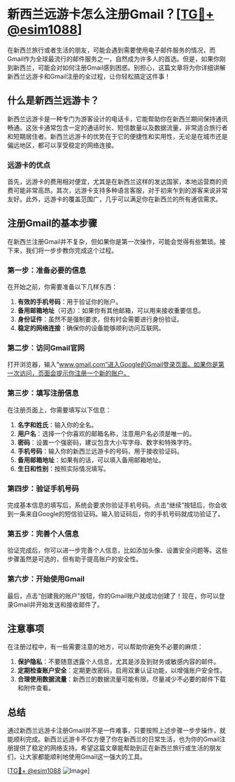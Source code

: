 # 新西兰远游卡怎么注册Gmail？[[TG💪+ @esim1088](https://t.me/s/esim1088)]

在新西兰旅行或者生活的朋友，可能会遇到需要使用电子邮件服务的情况，而Gmail作为全球最流行的邮件服务之一，自然成为许多人的首选。但是，如果你刚到新西兰，可能会对如何注册Gmail感到困惑。别担心，这篇文章将为你详细讲解新西兰远游卡和Gmail注册的全过程，让你轻松搞定这件事！

## 什么是新西兰远游卡？

新西兰远游卡是一种专门为游客设计的电话卡，它能帮助你在新西兰期间保持通讯畅通。这张卡通常包含一定的通话时长、短信数量以及数据流量，非常适合旅行者和短期居住者。新西兰远游卡的优势在于它的便捷性和实用性，无论是在城市还是偏远地区，都可以享受稳定的网络连接。

### 远游卡的优点

首先，远游卡的费用相对便宜，尤其是在新西兰这样的发达国家，本地运营商的资费可能非常高昂。其次，远游卡支持多种语言客服，对于初来乍到的游客来说非常友好。此外，远游卡的覆盖范围广，几乎可以满足你在新西兰的所有通信需求。

## 注册Gmail的基本步骤

在新西兰注册Gmail并不复杂，但如果你是第一次操作，可能会觉得有些繁琐。接下来，我们将一步步教你完成这个过程。

### 第一步：准备必要的信息

在开始之前，你需要准备以下几样东西：

1. **有效的手机号码**：用于验证你的账户。
2. **备用邮箱地址**（可选）：如果你有其他邮箱，可以用来接收重要信息。
3. **身份证件**：虽然不是强制要求，但有时会需要进行身份验证。
4. **稳定的网络连接**：确保你的设备能够顺利访问互联网。

### 第二步：访问Gmail官网

打开浏览器，输入“www.gmail.com”进入Google的Gmail登录页面。如果你是第一次访问，页面会提示你注册一个新的账户。

### 第三步：填写注册信息

在注册页面上，你需要填写以下信息：

1. **名字和姓氏**：输入你的全名。
2. **用户名**：选择一个你喜欢的邮箱名称，注意用户名必须是唯一的。
3. **密码**：设置一个强密码，建议包含大小写字母、数字和特殊字符。
4. **手机号码**：输入你的新西兰远游卡的号码，用于接收验证码。
5. **备用邮箱地址**：如果有的话，可以填入备用邮箱地址。
6. **生日和性别**：按照实际情况填写。

### 第四步：验证手机号码

完成基本信息的填写后，系统会要求你验证手机号码。点击“继续”按钮后，你会收到一条来自Google的短信验证码。输入验证码后，你的手机号码就成功验证了。

### 第五步：完善个人信息

验证完成后，你可以进一步完善个人信息，比如添加头像、设置安全问题等。这些步骤虽然是可选的，但有助于提高账户的安全性。

### 第六步：开始使用Gmail

最后，点击“创建我的账户”按钮，你的Gmail账户就成功创建了！现在，你可以登录Gmail并开始发送和接收邮件了。

## 注意事项

在注册过程中，有一些需要注意的地方，可以帮助你避免不必要的麻烦：

1. **保护隐私**：不要随意透露个人信息，尤其是涉及到财务或敏感内容的邮件。
2. **定期检查账户安全**：定期更改密码，启用双重认证功能，以增强账户安全性。
3. **合理使用数据流量**：新西兰的数据流量可能有限，尽量减少不必要的邮件下载和附件查看。

## 总结

通过新西兰远游卡注册Gmail并不是一件难事，只要按照上述步骤一步步操作，就能顺利完成。新西兰远游卡不仅方便了你在新西兰的日常生活，也为你的Gmail注册提供了稳定的网络支持。希望这篇文章能帮助到正在新西兰旅行或生活的朋友们，让大家都能顺利地使用Gmail这一强大的工具。

[[TG💪+ @esim1088](https://t.me/s/esim1088) ![Image](https://i.postimg.cc/4NQfJmqS/Snipaste-2025-05-13-00-14-12.png)]